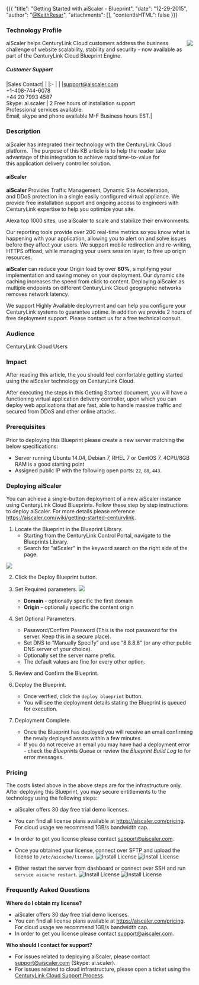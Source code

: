{{{
  "title": "Getting Started with aiScaler - Blueprint",
  "date": "12-29-2015",
  "author": "<a href='https://twitter.com/KeithResar'>@KeithResar</a>",
  "attachments": [],
  "contentIsHTML": false
}}}

### Technology Profile
<img src="../../images/aiscaler/aiscaler-logo.png" style="border:0;float:right;max-width: 150px;">

aiScaler helps CenturyLink Cloud customers address the business challenge of website scalability, stability and security - now available as part of the CenturyLink Cloud Blueprint Engine.

##### Customer Support
|Sales Contact| |
|:-	| |
|support@aiscaler.com<br>+1-408-744-6078<br>+44 20 7993 4587<br>Skype: ai.scaler | 2 Free hours of installation support<br>Professional services available.<br>Email, skype and phone available M-F Business hours EST.|

### Description
aiScaler has integrated their technology with the CenturyLink Cloud platform.  The purpose of this KB article is to help the reader take advantage of this integration to achieve rapid time-to-value for this application delivery controller solution.

#### aiScaler
**aiScaler** Provides Traffic Management, Dynamic Site Acceleration, and DDoS protection in a single easily configured virtual appliance. We provide free installation support and ongoing access to engineers with CenturyLink expertise to help you optimize your site.

Alexa top 1000 sites, use aiScaler to scale and stabilize their environments.

Our reporting tools provide over 200 real-time metrics so you know what is happening with your application, allowing you to alert on and solve issues before they affect your users. We support mobile redirection and re-writing, HTTPS offload, while managing your users session layer, to free up origin resources.

**aiScaler** can reduce your Origin load by over **80%**, simplifying your implementation and saving money on your deployment. Our dynamic site caching increases the speed from click to content. Deploying aiScaler as multiple endpoints on different CenturyLink Cloud geographic networks removes network latency.

We support Highly Available deployment and can help you configure your CenturyLink systems to guarantee uptime. In addition we provide 2 hours of free deployment support. Please contact us for a free technical consult.

### Audience
CenturyLink Cloud Users


### Impact
After reading this article, the you should feel comfortable getting started using the aiScaler technology on CenturyLink Cloud.

After executing the steps in this Getting Started document, you will have a functioning virtual application delivery controller, upon which you can deploy web applications that are fast, able to handle massive traffic and secured from DDoS and other online attacks.



### Prerequisites
Prior to deploying this Blueprint please create a new server matching the below specifications:
* Server running Ubuntu 14.04, Debian 7, RHEL 7 or CentOS 7. 4CPU/8GB RAM is a good starting point
* Assigned public IP with the following open ports: `22`, `80`, `443`.


### Deploying aiScaler
You can achieve a single-button deployment of a new aiScaler instance using CenturyLink Cloud Blueprints. Follow these step by step instructions to deploy aiScaler. For more details please reference
https://aiscaler.com/wiki/getting-started-centurylink.

1. Locate the Blueprint in the Blueprint Library.
   * Starting from the CenturyLink Control Portal, navigate to the Blueprints Library.
   * Search for "aiScaler" in the keyword search on the right side of the page.

  <img src="../../images/aiscaler/blueprint_tile_aiscaler.png" style="border:0;max-width:250px;">

2. Click the Deploy Blueprint button.

3. Set Required parameters.
   <img src="../../images/aiscaler/deploy_parameters.png" style="max-width:450px;">

   * **Domain** - optionally specific the first domain
   * **Origin** - optionally specific the content origin

4. Set Optional Parameters.
   * Password/Confirm Password (This is the root password for the server. Keep this in a secure place).
   * Set DNS to “Manually Specify” and use “8.8.8.8” (or any other public DNS server of your choice).
   * Optionally set the server name prefix.
   * The default values are fine for every other option.

5. Review and Confirm the Blueprint.

6. Deploy the Blueprint.
   * Once verified, click the `deploy blueprint` button.
   * You will see the deployment details stating the Blueprint is queued for execution.

7. Deployment Complete.
   * Once the Blueprint has deployed you will receive an email confirming the newly deployed assets within a few minutes.
   * If you do not receive an email you may have had a deployment error - check the *Blueprints Queue* or review the *Blueprint Build Log* to for error messages.




### Pricing
The costs listed above in the above steps are for the infrastructure only. After deploying this Blueprint, you may secure entitlements to the technology using the following steps:
* aiScaler offers 30 day free trial demo licenses.
* You can find all license plans available at https://aiscaler.com/pricing. For cloud usage we recommend 1GB/s bandwidth cap.
* In order to get you license please contact support@aiscaler.com.
* Once you obtained your license, connect over SFTP and upload the license to `/etc/aicache/license`.
  ![Install License](../../images/aiscaler/license1.png)
  ![Install License](../../images/aiscaler/license2.png)

* Either restart the server from dashboard or connect over SSH and run `service aicache restart`.
  ![Install License](../../images/aiscaler/license3.png)
  ![Install License](../../images/aiscaler/license4.png)

### Frequently Asked Questions

**Where do I obtain my license?**
* aiScaler offers 30 day free trial demo licenses.
* You can find all license plans available at https://aiscaler.com/pricing. For cloud usage we recommend 1GB/s bandwidth cap.
* In order to get you license please contact support@aiscaler.com.

**Who should I contact for support?**
* For issues related to deploying aiScaler, please contact support@aiscaler.com (Skype: ai.scaler).
* For issues related to cloud infrastructure, please open a ticket using the [CenturyLink Cloud Support Process](../../Support/how-do-i-report-a-support-issue.md).
